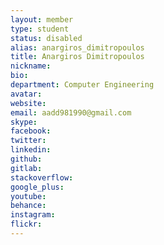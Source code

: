 ```yaml
---
layout: member
type: student
status: disabled
alias: anargiros_dimitropoulos
title: Anargiros Dimitropoulos
nickname:
bio:
department: Computer Engineering
avatar:
website:
email: aadd981990@gmail.com
skype:
facebook:
twitter:
linkedin:
github:
gitlab:
stackoverflow:
google_plus:
youtube:
behance:
instagram:
flickr:
---
```

